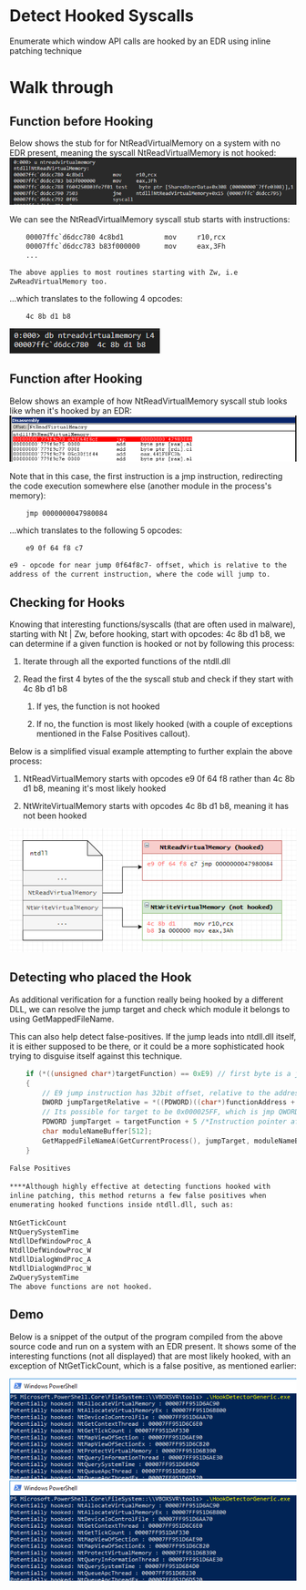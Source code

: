 # Detect Hooked Syscalls

Enumerate which window API calls are hooked by an EDR using inline patching technique

# Walk through

## Function before Hooking

Below shows the stub for for NtReadVirtualMemory on a system with no EDR present, meaning the syscall NtReadVirtualMemory is not hooked:
![Before hooking](/images/beforehook.png)

We can see the NtReadVirtualMemory syscall stub starts with instructions:

```
    00007ffc`d6dcc780 4c8bd1          mov     r10,rcx
    00007ffc`d6dcc783 b83f000000      mov     eax,3Fh
    ...
```

    The above applies to most routines starting with Zw, i.e ZwReadVirtualMemory too.

...which translates to the following 4 opcodes:

```
    4c 8b d1 b8
```

![opocodes](/images/4opocodes.png)

## Function after Hooking

Below shows an example of how NtReadVirtualMemory syscall stub looks like when it's hooked by an EDR:
![After hooking](/images/afterhook.png)

Note that in this case, the first instruction is a jmp instruction, redirecting the code execution somewhere else (another module in the process's memory):

```
    jmp 0000000047980084
```

...which translates to the following 5 opcodes:

```
    e9 0f 64 f8 c7
```

    e9 - opcode for near jump 0f64f8c7- offset, which is relative to the address of the current instruction, where the code will jump to.

## Checking for Hooks

Knowing that interesting functions/syscalls (that are often used in malware), starting with Nt | Zw, before hooking, start with opcodes: 4c 8b d1 b8, we can determine if a given function is hooked or not by following this process:

1. Iterate through all the exported functions of the ntdll.dll

2. Read the first 4 bytes of the the syscall stub and check if they start with 4c 8b d1 b8

    1. If yes, the function is not hooked

    2. If no, the function is most likely hooked (with a couple of exceptions mentioned in the False Positives callout).

Below is a simplified visual example attempting to further explain the above process:

1. NtReadVirtualMemory starts with opcodes e9 0f 64 f8 rather than 4c 8b d1 b8, meaning it's most likely hooked

2. NtWriteVirtualMemory starts with opcodes 4c 8b d1 b8, meaning it has not been hooked

![Hooked and unhooked functions](/images/checkhook.png)

## Detecting who placed the Hook

As additional verification for a function really being hooked by a different DLL, we can resolve the jump target and check which module it belongs to using GetMappedFileName.

This can also help detect false-positives. If the jump leads into ntdll.dll itself, it is either supposed to be there, or it could be a more sophisticated hook trying to disguise itself against this technique.

```cpp
    if (*((unsigned char*)targetFunction) == 0xE9) // first byte is a jmp instruction, where does it jump to?
    {
        // E9 jump instruction has 32bit offset, relative to the address of the first instruction AFTER our jump instruction.
        DWORD jumpTargetRelative = *((PDWORD)((char*)functionAddress + 1));
        // Its possible for target to be 0x000025FF, which is jmp QWORD PTR [rip+0x0], or similar variants, this is not handled in this example
        PDWORD jumpTarget = targetFunction + 5 /*Instruction pointer after our jmp instruction*/ + jumpTargetRelative;  
        char moduleNameBuffer[512];
        GetMappedFileNameA(GetCurrentProcess(), jumpTarget, moduleNameBuffer, 512);
    }
```

    False Positives

    ****Although highly effective at detecting functions hooked with inline patching, this method returns a few false positives when enumerating hooked functions inside ntdll.dll, such as:

    NtGetTickCount
    NtQuerySystemTime
    NtdllDefWindowProc_A
    NtdllDefWindowProc_W
    NtdllDialogWndProc_A
    NtdllDialogWndProc_W
    ZwQuerySystemTime
    The above functions are not hooked.

## Demo

Below is a snippet of the output of the program compiled from the above source code and run on a system with an EDR present. It shows some of the interesting functions (not all displayed) that are most likely hooked, with an exception of NtGetTickCount, which is a false positive, as mentioned earlier:

![Usual suspects hooked + some false positives](/images/demo.png)
<img src="./images/demo.png" align="center">
